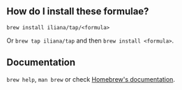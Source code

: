 ## How do I install these formulae?

`brew install iliana/tap/<formula>`

Or `brew tap iliana/tap` and then `brew install <formula>`.

## Documentation

`brew help`, `man brew` or check [Homebrew's documentation](https://docs.brew.sh).
